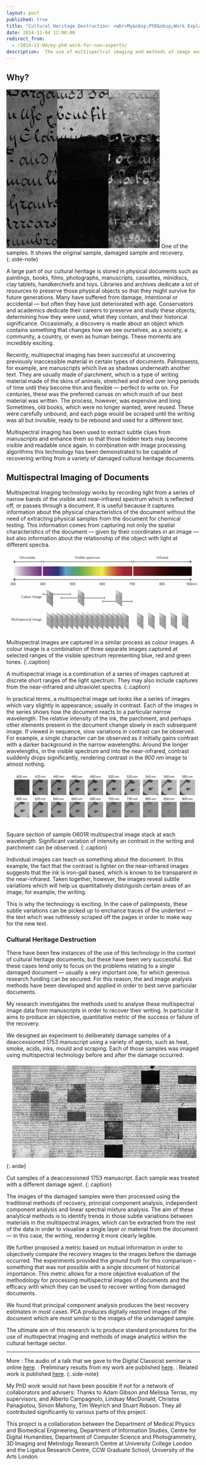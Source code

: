 ```yaml
---
layout: post
published: true
title: "Cultural Heritage Destruction: <wbr>My&nbsp;PhD&nbsp;Work Explained"
date: 2014-11-04 12:00:00
redirect_from:
  - /2014-11-04/my-phd-work-for-non-experts/
description:  The use of multispectral imaging and methods of image analytics within the cultural heritage sector
---
```



## Why?


![One of the samples. It shows the original sample, damaged sample and recovery.](/images/I305R_tryptic.png)
One of the samples. It shows the original sample, damaged sample and recovery.
{:.side-note}


A large part of our cultural heritage is stored in physical documents such as paintings, books, films, photographs, manuscripts, cassettes, minidiscs, clay tablets, handkerchiefs and toys. Libraries and archives dedicate a lot of resources to preserve those physical objects so that they might survive for future generations. Many have suffered from damage, intentional or accidental — but often they have just deteriorated with age. Conservators and academics dedicate their careers to preserve and study these objects; determining how they were used, what they contain, and their historical significance. Occasionally, a discovery is made about an object which contains something that changes how we see ourselves, as a society, a community, a country, or even as human beings. These moments are incredibly exciting.

Recently, multispectral imaging has been successful at uncovering previously inaccessible material in certain types of documents. Palimpsests, for example, are manuscripts which live as shadows underneath another text. They are usually made of parchment, which is a type of writing material made of the skins of animals, stretched and dried over long periods of time until they become thin and flexible — perfect to write on. For centuries, these was the preferred canvas on which much of our best material was written. The process, however, was expensive and long. Sometimes, old books, which were no longer wanted, were reused. These were carefully unbound, and each page would be scraped until the writing was all but invisible, ready to be rebound and used for a different text. 

Multispectral imaging has been used to extract subtle clues from manuscripts and enhance them so that those hidden texts may become visible and readable once again. In combination with image processing algorithms this technology has been demonstrated to be capable of recovering writing from a variety of damaged cultural heritage documents.

## Multispectral Imaging of Documents

Multispectral imaging technology works by recording light from a series of narrow bands of the visible and near-infrared spectrum which is reflected off, or passes through a document. It is useful because it captures information about the physical characteristics of the document without the need of extracting physical samples from the document for chemical testing. This information comes from capturing not only the spatial characteristics of the document — given by their coordinates in an image — but also information about the relationship of the object with light at different spectra.

![Multispectral images are captured in a similar process as colour images. A colour image is a combination of three separate images captured at selected ranges of the visible spectrum representing  blue, red and green tones. A multispectral image is captured is a combination of a series of images captured at discrete short ranges of the light spectrum. Multispectral images may include captures from the near-infrared and ultraviolet spectra.](/images/multispectral.png)

Multispectral images are captured in a similar process as colour images. A colour image is a combination of three separate images captured at selected ranges of the visible spectrum representing  blue, red and green tones. 
{:.caption}

A multispectral image is a combination of a series of images captured at discrete short ranges of the light spectrum. They may also include captures from the near-infrared and ultraviolet spectra.
{:.caption}

In practical terms, a multispectral image set looks like a series of images which vary slightly in appearance; usually in contrast. Each of the images in the series shows how the document reacts to a particular narrow wavelength. The relative intensity of the ink, the parchment, and perhaps other elements present in the document change slowly in each subsequent image. If viewed in sequence, slow variations in contrast can be observed. For example, a single character can be observed as it initially  gains contrast with a darker background in the narrow wavelengths. Around the longer wavelengths, in the visible spectrum and into the near-infrared, contrast suddenly drops significantly, rendering contrast in the *900 nm* image to almost nothing.

![Square section of sample O601R multispectral image stack at each wavelength. Significant variation of intensity an contrast in the writing and parchment can be observed.](/images/O601R_multispec.png)

Square section of sample O601R multispectral image stack at each wavelength. Significant variation of intensity an contrast in the writing and parchment can be observed.
{:.caption}

Individual images can teach us something about the document. In this example, the fact that the contrast is lighter on the near-infrared images suggests that the ink is iron-gall based, which is known to be transparent in the near-infrared. Taken together, however, the images reveal subtle variations which will help us quantitatively distinguish certain areas of an image, for example, the writing. 

This is why the technology is exciting. In the case of palimpsests, these subtle variations can be picked up to enchance traces of the undertext — the text which was ruthlessly scraped off the pages in order to make way for the new text. 

### Cultural Heritage Destruction

There have been few instances of the use of this technology in the context of cultural heritage documents, but these have been very successful. But these cases tend only to focus on the problems relating to a single damaged document — usually a very important one, for which generous research funding can be secured. For this reason, the and image analysis methods have been developed and applied in order to best serve particular documents. 

My research investigates the methods used to analyse these multispectral image data from manuscripts in order to recover their writing. In particular it aims to produce an objective, quantitative metric of the success or failure of the recovery. 

We designed an experiment to deliberately damage samples of a deaccessioned 1753 manuscript using a variety of agents, such as heat, smoke, acids, inks, mould and scraping. Each of those samples was imaged using multispectral technology before and after the damage occurred. 

![Cut samples of a deaccessioned 1753 manuscript. Each sample was treated with a different damage agent.](/images/all_full_mozzaic.jpg)
{:.wide}

Cut samples of a deaccessioned 1753 manuscript. Each sample was treated with a different damage agent.
{:.caption}


The images of the damaged samples were then processed using the traditional methods of recovery, principal component analysis, independent component analysis and linear spectral mixture analysis. The aim of these analytical methods is to identify trends in those subtle variations between materials in the multispectral images, which can be extracted from the rest of the data in order to visualise a single layer or material from the document — in this case, the writing, rendering it more clearly legible.

We further proposed a metric based on mutual information in order to objectively compare the recovery images to the images before the damage occurred. The experiments provided the *ground truth* for this comparison – something that was not possible with a single document of historical importance. This metric allows for a more objective evaluation of the methodology for processing multispectral images of documents and the efficacy with which they can be used to recover writing from damaged documents.

We found that principal component analysis produces the best recovery estimates in most cases. PCA produces digitally restored images of the document which are most similar to the images of the undamaged sample.

The ultimate aim of this research is to produce standard procedures for the use of multispectral imaging and methods of image analytics within the cultural heritage sector. 



***

More
:   The audio of a talk that we gave to the Digital Classicist seminar is online [here](http://www.digitalclassicist.org/wip/wip2012-05mb.mp3).
:   Preliminary results from my work are published [here](http://web4.cs.ucl.ac.uk/staff/t.weyrich/projects/chdestruct/chdestruct.pdf).
:   Related work is published [here](http://link.springer.com/chapter/10.1007%2F978-3-642-36700-7_12).
{:.side-note}

My PhD work would not have been possible if not for a network of collaborators and advisers: Thanks to Adam Gibson and Melissa Terras, my supervisors, and Alberto Campagnolo, Lindsay MacDonald, Christos Panagiotou, Simon Mahony, Tim Weyrich and Stuart Robson. They all contributed significantly to various parts of this project. 

This project is a collaboration between the Department of Medical Physics and Biomedical Engineering, Department of Information Studies, Centre for Digital Humanities, Department of Computer Science and Photogrammetry, 3D Imaging and Metrology Research Centre at University College London and the Ligatus Research Centre, CCW Graduate School, University of the Arts London.
